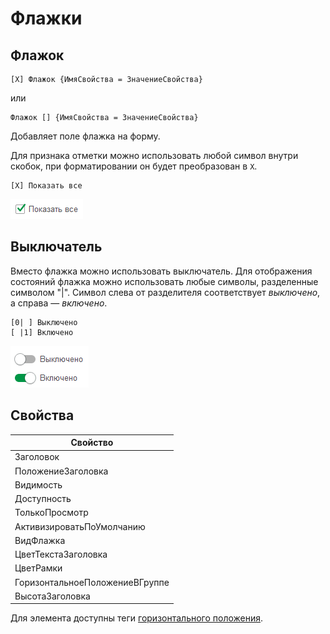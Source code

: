 # Флажки
## Флажок
```text
[X] Флажок {ИмяСвойства = ЗначениеСвойства}
```
или</br>
```text
Флажок [] {ИмяСвойства = ЗначениеСвойства}
```
Добавляет поле флажка на форму.

Для признака отметки можно использовать любой символ внутри скобок, при форматировании он будет преобразован в `X`.
```text
[X] Показать все
```
<kbd> ![](./_images/checkbox.png) </kbd> 

## Выключатель
Вместо флажка можно использовать выключатель. Для отображения состояний флажка можно использовать любые символы, разделенные символом "|". Символ слева от разделителя соответствует *выключено*, а справа — *включено*.
```text
[0| ] Выключено
[ |1] Включено
```
<kbd> ![](./_images/switch.png) </kbd> 

## Свойства

| Свойство                       |
| ------------------------------ |
| Заголовок                      |
| ПоложениеЗаголовка             |
| Видимость                      |
| Доступность                    |
| ТолькоПросмотр                 |
| АктивизироватьПоУмолчанию      |
| ВидФлажка                      |
| ЦветТекстаЗаголовка            |
| ЦветРамки                      |
| ГоризонтальноеПоложениеВГруппе |
| ВысотаЗаголовка                |

Для элемента доступны теги [горизонтального положения](ГоризонтальноеПоложение.md).